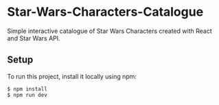 # Star-Wars-Characters-Catalogue

Simple interactive catalogue of Star Wars Characters created with React and Star Wars API.


## Setup

To run this project, install it locally using npm:

```
$ npm install
$ npm run dev
```
